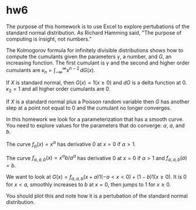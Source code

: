 # hw6

The purpose of this homework is to use Excel to explore pertubations of the standard normal distribution.
As Richard Hamming said, "The purpose of computing is insight, not numbers."

The Kolmogorov formula for infinitely divisible distributions shows how to compute the cumulants
given the parameters $\gamma$, a number, and $G$, an increasing function.
The first cumulant is $\gamma$ and the second and higher order cumulants are
$\kappa_n = \int_{-\infty}^\infty x^{n-2}\,dG(x)$.

If $X$ is standard normal, then $G(x) = 1(x \ge 0)$ and $dG$ is a delta function at 0.
$\kappa_2 = 1$ and all higher order cumulants are 0.

If $X$ is a standard normal plus a Poisson random variable then $G$ has another step
at a point not equal to 0 and the cumulant no longer converges.

In this homework we look for a parameterization that has a smooth curve. You need to
explore values for the parameters that do converge: $\alpha$, $a$, and $b$.

The curve $f_\alpha(x) = x^\alpha$ has derivative 0 at $x = 0$ if $\alpha > 1$.

The curve $f_{\alpha,a,b}(x) = x^\alpha b/a^\alpha$ has derivative 0 at $x = 0$ if $\alpha > 1$
and $f_{\alpha,a,b}(a) = b$.

We want to look at $G(x) = f_{\alpha,a,b}(x + a) 1(-a < x < 0) + (1 - b)1(x \ge 0)$.
It is 0 for $x < a$, smoothly increases to $b$ at $x = 0$, then jumps to 1 for $x\ge0$.

You should plot this and note how it is a pertubation of the standard normal distribution.


